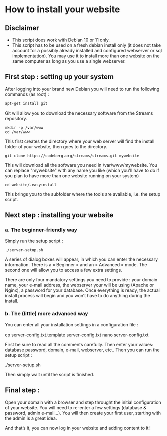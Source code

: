# How to install your website

## Disclaimer

- This script does work with Debian 10 or 11 only.
- This script has to be used on a fresh debian install only (it does not take account for a possibly already installed and configured webserver or sql implementation). You may use it to install more than one website on the same computer as long as you use a single webserver.

## First step : setting up your system

After logging into your brand new Debian you will need to run the following commands (as root) :

    apt-get install git

Git will allow you to download the necessary software from the Streams repository.

    mkdir -p /var/www
    cd /var/www

This first creates the directory where your web server will find the install folder of your website, then goes to the directory.

    git clone https://codeberg.org/streams/streams.git mywebsite

This will download all the software you need in /var/www/mywebsite. You can replace "mywebsite" with any name you like (which you'll have to do if you plan to have more than one website running on your system)

    cd website/.easyinstall

This brings you to the subfolder where the tools are available, i.e. the setup script.

## Next step : installing your website

### a. The beginner-friendly way

Simply run the setup script :

    ./server-setup.sh

A series of dialog boxes will appear, in which you can enter the necessary information. There is a « Beginner » and an « Advanced » mode. The second one will allow you to access a few extra settings.

There are only four mandatory settings you need to provide : your domain name, your e-mail address, the webserver your will be using (Apache or Nginx), a password for your database. Once everything is ready, the actual install process will begin and you won’t have to do anything during the install.

### b. The (little) more advanced way

You can enter all your installation settings in a configuration file :

cp server-config.txt.template server-config.txt
nano server-config.txt

First be sure to read all the comments carefully. Then enter your values: database password, domain, e-mail, webserver, etc.. Then you can run the setup script :

./server-setup.sh

Then simply wait until the script is finished.

## Final step : 

Open your domain with a browser and step throught the initial configuration of your website. You will need to re-enter a few settings (database & password, admin e-mail…). You will then create your first user, starting with the admin is a great idea.

And that’s it, you can now log in your website and adding content to it!
